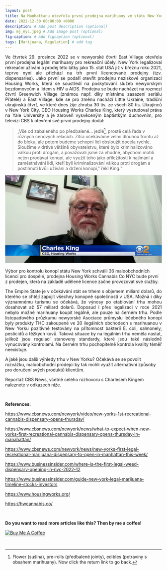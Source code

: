 ```yaml
---
layout: post
title: Na Manhattanu otevřela první prodejna marihuany ve státu New York
date: 2022-12-30 00:00:00 +0000
description: # Add post description (optional)
img: mj_nyc.jpeg # Add image post (optional)
fig-caption: # Add figcaption (optional)
tags: [Marijuana, Regulation] # add tag
---
```


<p style="text-align: justify"> Ve čtvrtek 29. prosince 2022 se v newyorské čtvrti East Village otevřela první prodejna legální marihuany pro rekreační účely. New York legalizoval rekreační užívání a prodej této látky jako 15. stát USA již v březnu roku 2021, teprve nyní ale přichází na trh první licencované prodejny (tzv. dispensaries). Jako první se podaří otevřít prodejnu neziskové organizaci Housing Works, která se soustředí na poskytování služeb newyorským bezdomovcům a lidem s HIV a AIDS. Prodejna se bude nacházet na rozmezí čtvrtí Greenwich Village (známou např. díky místnímu zasazení seriálu Přátelé) a East Village, kde se pro změnu nachází Little Ukraine, tradiční ukrajinská čtvrť, ve které dnes žije zhruba 30 tis. ze všech 80 tis. Ukrajinců v New York City. CEO Housing Works Charles King, který vystudoval práva na Yale University a je zároveň vysvěceným baptistkým duchovním, pro televizi CBS k otevření své první prodejny dodal: </p> 

> „Vše od zabaleného po předbalené... jedlé[^fn-1_footnote], prostě celá řada v různých cenových relacích. Zítra očekáváme velmi dlouhou frontu až do bloku, ale potom budeme schopni lidi obsloužit docela rychle. Sloužíme v drtivé většině obyvatelstvu, které bylo kriminalizováno válkou proti drogám, a považovali jsme za vhodné, abychom mohli nejen prodávat konopí, ale využít toho jako příležitosti k najímání a zaměstnávání lidí, kteří byli kriminalizování válkou proti drogám a postihnuti kvůli užívání a držení konopí," řekl King.“


<img src="/assets/img/ceo.jpg" alt="Zdroj: CBS News">

Výbor pro kontrolu konopí státu New York schválil 36 maloobchodních licencí pro dospělé, prodejna Housing Works Cannabis Co NYC bude první z prodejen, která na základě udělené licence začne provozovat své služby.

<p style="text-align: justify">The Empire State je v očekávání stát se trhem s objemem miliard dolarů, do kterého se chtějí zapojit všechny konopné společnosti v USA. Možná i díky významnému turismu se očekává, že výnosy po etablování trhu mohou dosahovat až $7 miliard dolarů. Doposud i přes legalizaci v roce 2021 nebylo možné marihuany koupit legálně, ale pouze na černém trhu. Podle listopadového průzkumu newyorské Asociace průmyslu léčebného konopí byly produkty THC zakoupené ve 20 ilegálních obchodech s marihuanou v New Yorku pozitivně testovány na přítomnost bakterií E. coli, salmonely, pesticidů a těžkých kovů. Taková situace by na legálním trhu neměla nastat, jelikož jsou regulací stanoveny standardy, které jsou také následně vynucovány kontrolami. Na černém trhu pochopitelně kontrola kvality téměř neexistuje. 

A jaké jsou další výhledy trhu v New Yorku? Očekává se se povolit rozvážku, maloobchodní prodejci by tak mohli využít alternativní způsoby pro doručení svých produktů klientům. 

Reportáž CBS News, včetně celého rozhovoru s Charlesem Kingem naleznete v odkazech níže.</p>

<br>

<b>References:</b>


<a href="https://www.cbsnews.com/newyork/video/new-yorks-1st-recreational-cannabis-dispensary-opens-thursday/">https://www.cbsnews.com/newyork/video/new-yorks-1st-recreational-cannabis-dispensary-opens-thursday/</a>

<a href="https://www.cbsnews.com/newyork/news/what-to-expect-when-new-yorks-first-recreational-cannabis-dispensary-opens-thursday-in-manahattan/">https://www.cbsnews.com/newyork/news/what-to-expect-when-new-yorks-first-recreational-cannabis-dispensary-opens-thursday-in-manahattan/</a>

<a href="https://www.cbsnews.com/newyork/news/new-yorks-first-legal-recreational-marijuana-dispensary-to-open-in-manhattan-this-week/">https://www.cbsnews.com/newyork/news/new-yorks-first-legal-recreational-marijuana-dispensary-to-open-in-manhattan-this-week/</a>

<a href="https://www.businessinsider.com/where-is-the-first-legal-weed-dispensary-opening-in-nyc-2022-12">https://www.businessinsider.com/where-is-the-first-legal-weed-dispensary-opening-in-nyc-2022-12</a>

<a href="https://www.businessinsider.com/guide-new-york-legal-marijuana-timeline-stocks-investors">https://www.businessinsider.com/guide-new-york-legal-marijuana-timeline-stocks-investors</a>

<a href="https://www.housingworks.org/">https://www.housingworks.org/</a>

<a href="https://hwcannabis.co/">https://hwcannabis.co/</a>

<br>

[^fn-1_footnote]: Flower (sušina), pre-rolls (předbalené jointy), edibles (potraviny s obsahem marihuany). Now click the return link to go back.

<b>Do you want to read more articles like this? Then by me a coffee!</b> 

<a href="https://www.buymeacoffee.com/tomlukavec" target="_blank"><img src="https://www.buymeacoffee.com/assets/img/custom_images/orange_img.png" alt="Buy Me A Coffee" style="height: 41px !important;width: 174px !important;box-shadow: 0px 3px 2px 0px rgba(190, 190, 190, 0.5) !important;-webkit-box-shadow: 0px 3px 2px 0px rgba(190, 190, 190, 0.5) !important;" ></a>

<br>
